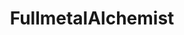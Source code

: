 ---
title: FullmetalAlchemist
crosslinks:
- Cakes
- mildlyinteresting
- FlashTV
- NetflixViaVPN
- audiodrama
- Pixiv
- xkcd
- AMAAggregator
---
